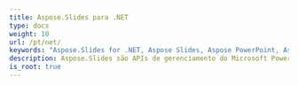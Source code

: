 ```yaml
---
title: Aspose.Slides para .NET
type: docs
weight: 10
url: /pt/net/
keywords: "Aspose.Slides for .NET, Aspose Slides, Aspose PowerPoint, Aspose PPT, Aspose API Reference."
description: Aspose.Slides são APIs de gerenciamento do Microsoft PowerPoint® que permitem que aplicativos de software leiam e gravem documentos do PowerPoint® sem usar o Microsoft PowerPoint®.
is_root: true
---
```

